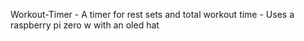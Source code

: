 Workout-Timer
	- A timer for rest sets and total workout time
	- Uses a raspberry pi zero w with an oled hat